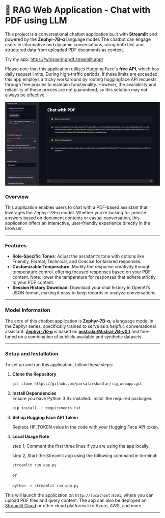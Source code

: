 
# 🤖 RAG Web Application - Chat with PDF using LLM

This project is a conversational chatbot application built with **Streamlit** and powered by the **Zephyr-7B-α** language model. The chatbot can engage users in informative and dynamic conversations, using both text and structured data from uploaded PDF documents as context.                                                                                                                       

Try my app: https://whisperingpdf.streamlit.app/ 

Please note that this application utilizes Hugging Face's **free API**, which has daily request limits. During high-traffic periods, if these limits are exceeded, this app employs a tricky workaround by routing huggingface API requests through free proxies to maintain functionality. However, the availability and reliability of these proxies are not guaranteed, so this solution may not always be effective.

![An overview of the the RAG Webapp: upload PDF, Ask questions.](./Screenshot.png) 
 
### Overview

This application enables users to chat with a PDF-based assistant that leverages the Zephyr-7B-α model. Whether you’re looking for precise answers based on document contents or casual conversation, this application offers an interactive, user-friendly experience directly in the browser. 

---

### Features

- **Role-Specific Tones**: Adjust the assistant’s tone with options like Friendly, Formal, Technical, and Concise for tailored responses.
- **Customizable Temperature**: Modify the response creativity through temperature control, offering focused responses based on your PDF content. Note: lower the temperature for responses that adhere strictly to your PDF content.
- **Session History Download**: Download your chat history in OpenAI’s JSON format, making it easy to keep records or analyze conversations.  

--- 

### Model Information

The core of this chatbot application is **Zephyr-7B-α**, a language model in the Zephyr series, specifically trained to serve as a helpful, conversational assistant. [**Zephyr-7B-α**](https://huggingface.co/HuggingFaceH4/zephyr-7b-alpha) is based on [**mistralai/Mistral-7B-v0.1**](https://huggingface.co/mistralai/Mistral-7B-v0.1) and fine-tuned on a combination of publicly available and synthetic datasets. 

---

### Setup and Installation

To set up and run this application, follow these steps: 
 
1. **Clone the Repository**
   ```bash  
   git clone https://github.com/parsafarshadfar/rag_webapp.git
   ```

2. **Install Dependencies**  
   Ensure you have Python 3.8+ installed. Install the required packages:
   ```bash
   pip install -r requirements.txt
   ```

3. **Set up Hugging Face API Token**

   Replace HF_TOKEN value in the code with your Hugging Face API token. 
   
4. **Local Usage Note**  
   
   step 1, Comment the first three lines if you are using tha app locally.
  
   step 2, Start the Streamlit app using the following command in terminal: 
   
   ```bash
   streamlit run app.py

   or 

   python -m streamlit run app.py
   ```

This will launch the application on `http://localhost:8501`, where you can upload PDF files and query content. The app can also be deployed on [Streamlit Cloud](https://share.streamlit.io/) or other cloud platforms like Azure, AWS, and more. 

--- 
